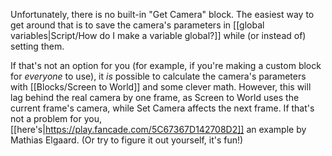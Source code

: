 Unfortunately, there is no built-in "Get Camera" block. The easiest way to get around that is to save the camera's parameters in [[global variables|Script/How do I make a variable global?]] while (or instead of) setting them.

If that's not an option for you (for example, if you're making a custom block for *everyone* to use), it *is* possible to calculate the camera's parameters with [[Blocks/Screen to World]] and some clever math. However, this will lag behind the real camera by one frame, as Screen to World uses the current frame's camera, while Set Camera affects the next frame. If that's not a problem for you, [[here's|https://play.fancade.com/5C67367D142708D2]] an example by Mathias Elgaard. (Or try to figure it out yourself, it's fun!)